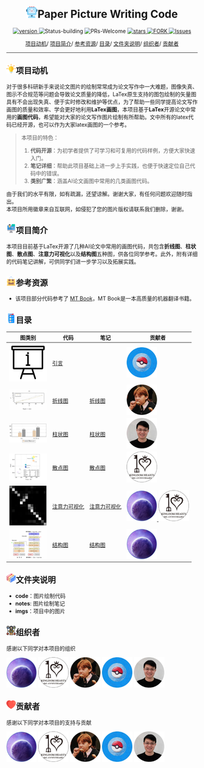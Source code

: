 
<p align="center">
<h1 align="center"> <img src="./imgs/icon/ai.png" width="30" />Paper Picture Writing Code</h1>
</p>

<p align="center">
  	<a href="https://img.shields.io/badge/version-v0.1.0-blue">
      <img alt="version" src="https://img.shields.io/badge/version-v0.1.0-blue?color=FF8000?color=009922" />
    </a>
  <a >
       <img alt="Status-building" src="https://img.shields.io/badge/Status-building-blue" />
  	</a>
  <a >
       <img alt="PRs-Welcome" src="https://img.shields.io/badge/PRs-Welcome-red" />
  	</a>
   	<a href="https://github.com/MLNLP-World/Paper-Picture-Writing-Code/stargazers">
       <img alt="stars" src="https://img.shields.io/github/stars/MLNLP-World/Paper-Picture-Writing-Code" />
  	</a>
  	<a href="https://github.com/MLNLP-World/Paper_Writing_Tips/network/members">
       <img alt="FORK" src="https://img.shields.io/github/forks/MLNLP-World/Paper-Picture-Writing-Code?color=FF8000" />
  	</a>
    <a href="https://github.com/MLNLP-World/Paper-Picture-Writing-Code/issues">
      <img alt="Issues" src="https://img.shields.io/github/issues/MLNLP-World/Paper-Picture-Writing-Code?color=0088ff"/>
    </a>
    <br />
</p>

<div align="center">
<p align="center">
  <a href="#项目动机">项目动机</a>/
  <a href="#项目简介">项目简介</a>/
  <a href="#参考资源">参考资源</a>/
  <a href="#目录">目录</a>/
  <a href="#文件夹说明">文件夹说明</a>/
  <a href="#组织者">组织者</a>/
  <a href="#贡献者">贡献者</a>
</p>
</div>



---

## <img src="./imgs/icon/motivation.png" width="25" />项目动机

对于很多科研新手来说论文图片的绘制常常成为论文写作中一大难题，图像失真、图示不合规范等问题会导致论文质量的降低，LaTex原生支持的图包绘制的矢量图具有不会出现失真、便于实时修改和维护等优点，为了帮助一些同学提高论文写作画图的质量和效率、学会更好地利用**LaTex画图**，本项目基于**LaTex**开源论文中常用的**画图代码**，希望能对大家的论文写作图片绘制有所帮助。文中所有的latex代码已经开源，也可以作为大家latex画图的一个参考。

>本项目的特色：
>1. **代码开源**：为初学者提供了可学习和可复用的代码样例，方便大家快速入门。
>2. **笔记详细**：帮助此项目基础上进一步上手实践，也便于快速定位自己代码中的错误。 
>3. **类别广繁**：涵盖AI论文画图中常用的几类画图代码。


由于我们的水平有限，如有疏漏，还望谅解。谢谢大家，有任何问题欢迎随时指出。     
本项目所用徽章来自互联网，如侵犯了您的图片版权请联系我们删除，谢谢。

## <img src="./imgs/icon/intro.png" width="25" />项目简介

本项目目前基于LaTex开源了几种AI论文中常用的画图代码，共包含**折线图**、**柱状图**、**散点图**、**注意力可视化**以及**结构图**五种图，供各位同学参考。此外，附有详细的代码笔记讲解，可供同学们进一步学习以及拓展实践。


## <img src="./imgs/icon/resource.png" width="25" />参考资源

- 该项目部分代码参考了 [MT Book](https://github.com/NiuTrans/MTBook)，MT Book是一本高质量的机器翻译书籍。

## <img src="./imgs/icon/catalogue.png" width="25" />目录


| 图类别 | 代码                                                       | 笔记 | 贡献者                                                      |
| ---- | ------------------------------------------------------------ | ------------------------------------------------------------ |------------------------------------------------------------ |
| <img src="./imgs/category/intro.png" width="100" />   | [引言](./README.md) | | <a href="https://github.com/YudiZh">  <img src="./imgs/profile/yudi_zhang.jpg"  width="80" /></a> |
| <img src="./imgs/category/line.png" width="100" />      | [折线图](./code/line_chart.tex) | [折线图](./notes/line_chart-latex.pdf) | <a href="https://github.com/JoeYing1019">  <img src="./imgs/profile/shijue_huang.jpg"  width="80" /></a> |
| <img src="./imgs/category/histogram.png" width="100" />   | [柱状图](./code/histogram.tex) | [柱状图](./notes/histogram-latex.pdf)| <a href="https://github.com/yizhen20133868">  <img src="./imgs/profile/libo_qin.jpg"  width="80" /></a>|
| <img src="./imgs/category/scatter.png" width="100" />    | [散点图](./code/scatter_diagram.tex) | [散点图](./notes/scatter_diagram.md) |<a href="https://github.com/SivilTaram">  <img src="./imgs/profile/qian_liu.jpg"  width="80" /></a>  |
| <img src="./imgs/category/attention.png" width="100" />    | [注意力可视化]()| [注意力可视化]()  | <a href="https://github.com/libeineu">  <img src="./imgs/profile/bei_li.jpg"  width="80" /></a><a href="https://github.com/SivilTaram">  <img src="./imgs/profile/qian_liu.jpg"  width="80" /></a> |
| <img src="./imgs/category/struct.png" width="100" />    | [结构图](./code/transformer.tex) | [结构图](./notes/transformer.md) | <a href="https://github.com/libeineu">  <img src="./imgs/profile/bei_li.jpg"  width="80" /></a> |





## <img src="./imgs/icon/folders.png" width="25" />文件夹说明


- **code**：图片绘制代码
- **notes**: 图片绘制笔记
- **imgs**：项目中的图片


## <img src="./imgs/icon/organizer.png" width="25" />组织者
感谢以下同学对本项目的组织

<a href="https://github.com/libeineu">  <img src="./imgs/profile/bei_li.jpg"  width="80" /></a>
<a href="https://github.com/SivilTaram">  <img src="./imgs/profile/qian_liu.jpg"  width="80" /></a>
<a href="https://github.com/JoeYing1019">  <img src="./imgs/profile/shijue_huang.jpg"  width="80" /></a>
<a href="https://github.com/YudiZh">  <img src="./imgs/profile/yudi_zhang.jpg"  width="80" /></a>
<a href="https://github.com/yizhen20133868">  <img src="./imgs/profile/libo_qin.jpg"  width="80" /></a>



## <img src="./imgs/icon/heart.png" width="25" />贡献者
感谢以下同学对本项目的支持与贡献

<a href="https://github.com/libeineu">  <img src="./imgs/profile/bei_li.jpg"  width="80" /></a>
<a href="https://github.com/SivilTaram">  <img src="./imgs/profile/qian_liu.jpg"  width="80" /></a>
<a href="https://github.com/JoeYing1019">  <img src="./imgs/profile/shijue_huang.jpg"  width="80" /></a>
<a href="https://github.com/YudiZh">  <img src="./imgs/profile/yudi_zhang.jpg"  width="80" /></a>
<a href="https://github.com/yizhen20133868">  <img src="./imgs/profile/libo_qin.jpg"  width="80" /></a>

